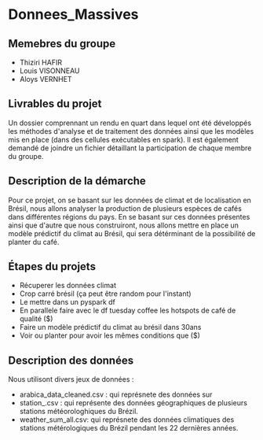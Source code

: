 # Donnees_Massives

## Memebres du groupe 
- Thiziri HAFIR
- Louis VISONNEAU
- Aloys VERNHET

## Livrables du projet 
Un dossier comprennant un rendu en quart dans lequel ont été développés les méthodes d'analyse et de traitement des données ainsi que les modèles mis en place (dans des cellules exécutables en spark). Il est également demandé de joindre un fichier détaillant la participation de chaque membre du groupe.

## Description de la démarche
Pour ce projet, on se basant sur les données de climat et de localisation en Brésil, nous allons analyser la production de plusieurs espèces de cafés dans différentes régions du pays. En se basant sur ces données présentes ainsi que d'autre que nous construiront, nous allons mettre en place un modèle prédictif du climat au Brésil, qui sera détérminant de la possibilité de planter du café.

##  Étapes du projets 
- Récuperer les données climat 
- Crop carré brésil (ça peut être random pour l'instant)
- Le mettre dans un pyspark df
- En parallele faire avec le df tuesday coffee les hotspots de café de qualité ($)
- Faire un modèle prédictif du climat au brésil dans 30ans
- Voir ou planter pour avoir les mêmes conditions que ($) 

## Description des données 
Nous utilisont divers jeux de données :
- arabica_data_cleaned.csv : qui représnete des données sur 
- station_.csv : qui représente des données géographiques de plusieurs stations météorologhiques du Brézil.
- weather_sum_all.csv: qui représnete des données climatiques des stations métérologiques du Brézil pendant les 22 dernières années.
